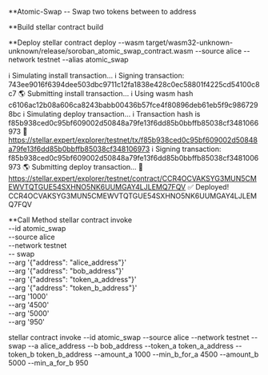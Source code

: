 **Atomic-Swap
-- Swap two tokens between to address

**Build
stellar contract build 

**Deploy
 stellar contract deploy --wasm target/wasm32-unknown-unknown/release/soroban_atomic_swap_contract.wasm --source alice --network testnet --alias atomic_swap   

ℹ️  Simulating install transaction…
ℹ️  Signing transaction: 743ee9016f6394dee503dbc9711c12fa1838e428c0ec58801f4225cd54100c8c7
🌎 Submitting install transaction…
ℹ️  Using wasm hash c6106ac12b08a606ca8243babb00436b57fce4f80896deb61eb5f9c9867298bc
ℹ️  Simulating deploy transaction…
ℹ️  Transaction hash is f85b938ced0c95bf609002d50848a79fe13f6dd85b0bbffb85038cf3481066973
🔗 https://stellar.expert/explorer/testnet/tx/f85b938ced0c95bf609002d50848a79fe13f6dd85b0bbffb85038cf348106973
ℹ️  Signing transaction: f85b938ced0c95bf609002d50848a79fe13f6dd85b0bbffb85038cf3481006973
🌎 Submitting deploy transaction…
🔗 https://stellar.expert/explorer/testnet/contract/CCR4OCVAKSYG3MUN5CMEWVTQTGUE54SXHNO5NK6UUMGAY4LJLEMQ7FQV
✅ Deployed!
CCR4OCVAKSYG3MUN5CMEWVTQTGUE54SXHNO5NK6UUMGAY4LJLEMQ7FQV


**Call Method
stellar contract invoke \
  --id atomic_swap \
  --source alice \
  --network testnet \
  -- swap \
  --arg '{"address": "alice_address"}' \
  --arg '{"address": "bob_address"}' \
  --arg '{"address": "token_a_address"}' \
  --arg '{"address": "token_b_address"}' \
  --arg '1000' \
  --arg '4500' \
  --arg '5000' \
  --arg '950'


  stellar contract invoke --id atomic_swap --source alice --network testnet -- swap --a alice_address --b bob_address --token_a token_a_address --token_b token_b_address --amount_a 1000 --min_b_for_a 4500 --amount_b 5000 --min_a_for_b 950